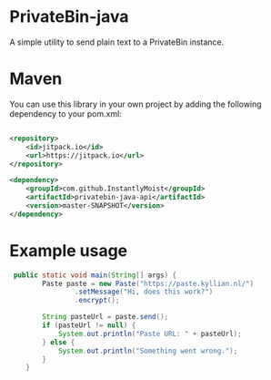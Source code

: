 # PrivateBin-java

A simple utility to send plain text to a PrivateBin instance.

# Maven

You can use this library in your own project by adding the following dependency to your pom.xml:

```xml

<repository>
    <id>jitpack.io</id>
    <url>https://jitpack.io</url>
</repository>

<dependency>
    <groupId>com.github.InstantlyMoist</groupId>
    <artifactId>privatebin-java-api</artifactId>
    <version>master-SNAPSHOT</version>
</dependency>
```

# Example usage

```java
 public static void main(String[] args) {
        Paste paste = new Paste("https://paste.kyllian.nl/")
                .setMessage("Hi, does this work?")
                .encrypt();

        String pasteUrl = paste.send();
        if (pasteUrl != null) {
            System.out.println("Paste URL: " + pasteUrl);
        } else {
            System.out.println("Something went wrong.");
        }
    }
```